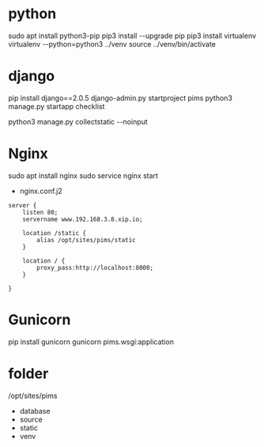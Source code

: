 # python
sudo apt install python3-pip
pip3 install --upgrade pip
pip3 install virtualenv
virtualenv --python=python3 ../venv
source ../venv/bin/activate

# django
pip install django==2.0.5
django-admin.py startproject pims
python3 manage.py startapp checklist

python3 manage.py collectstatic --noinput

# Nginx
sudo apt install nginx
sudo service nginx start

* nginx.conf.j2

```
server {
	listen 80;
	servername www.192.168.3.8.xip.io;
	
	location /static {
		alias /opt/sites/pims/static
	}

	location / {
		proxy_pass:http://localhost:8000;
	}

}

```


# Gunicorn

pip install gunicorn
gunicorn pims.wsgi:application

# folder

/opt/sites/pims
  - database
  - source
  - static
  - venv




